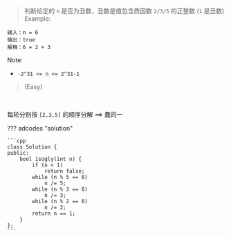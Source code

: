 <!-- prettier-ignore-start -->

> 判断给定的 `n` 是否为丑数，丑数是值包含质因数 `2/3/5` 的正整数 (`1` 是丑数) <br>
> Example:
```
输入：n = 6
输出：true
解释：6 = 2 × 3
```
Note:
>
-   `-2^31 <= n <= 2^31-1`
>
> (Easy)

<!-- prettier-ignore-end -->

<br>

每轮分别按 `[2,3,5]` 的顺序分解 ==> 蠢的一

??? adcodes "solution"

    ```cpp
    class Solution {
    public:
        bool isUgly(int n) {
            if (n < 1)
                return false;
            while (n % 5 == 0)
                n /= 5;
            while (n % 3 == 0)
                n /= 3;
            while (n % 2 == 0)
                n /= 2;
            return n == 1;
        }
    };
    ```
